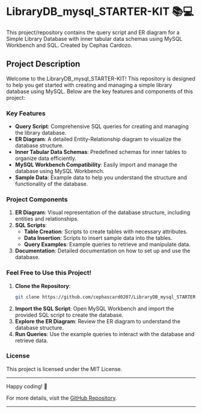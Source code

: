 # LibraryDB_mysql_STARTER-KIT 📚💻

This project/repository contains the query script and ER diagram for a Simple Library Database with inner tabular data schemas using MySQL Workbench and SQL. Created by Cephas Cardozo.

## Project Description

Welcome to the LibraryDB_mysql_STARTER-KIT! This repository is designed to help you get started with creating and managing a simple library database using MySQL. Below are the key features and components of this project:

### Key Features

- **Query Script**: Comprehensive SQL queries for creating and managing the library database.
- **ER Diagram**: A detailed Entity-Relationship diagram to visualize the database structure.
- **Inner Tabular Data Schemas**: Predefined schemas for inner tables to organize data efficiently.
- **MySQL Workbench Compatibility**: Easily import and manage the database using MySQL Workbench.
- **Sample Data**: Example data to help you understand the structure and functionality of the database.

### Project Components

1. **ER Diagram**: Visual representation of the database structure, including entities and relationships.
2. **SQL Scripts**: 
   - **Table Creation**: Scripts to create tables with necessary attributes.
   - **Data Insertion**: Scripts to insert sample data into the tables.
   - **Query Examples**: Example queries to retrieve and manipulate data.
3. **Documentation**: Detailed documentation on how to set up and use the database.

### Feel Free to Use this Project!

1. **Clone the Repository**:
   ```bash
   git clone https://github.com/cephascard0207/LibraryDB_mysql_STARTER-KIT.git
   ```
2. **Import the SQL Script**: Open MySQL Workbench and import the provided SQL script to create the database.
3. **Explore the ER Diagram**: Review the ER diagram to understand the database structure.
4. **Run Queries**: Use the example queries to interact with the database and retrieve data.


### License

This project is licensed under the MIT License.

---

Happy coding! 🚀

For more details, visit the [GitHub Repository](https://github.com/cephascard0207/LibraryDB_mysql_STARTER-KIT).

---
